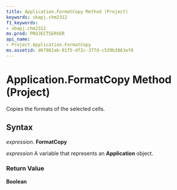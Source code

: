 ```yaml
---
title: Application.FormatCopy Method (Project)
keywords: vbapj.chm2312
f1_keywords:
- vbapj.chm2312
ms.prod: PROJECTSERVER
api_name:
- Project.Application.FormatCopy
ms.assetid: d67082ab-01f5-df2c-377d-c539b3863ef0
---
```



# Application.FormatCopy Method (Project)

Copies the formats of the selected cells.


## Syntax

 _expression_. **FormatCopy**

 _expression_ A variable that represents an **Application** object.


### Return Value

 **Boolean**


